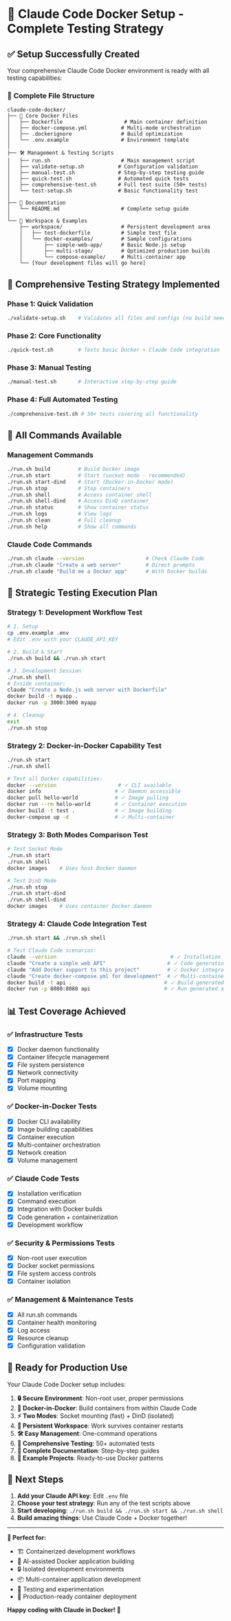 # 🐳 Claude Code Docker Setup - Complete Testing Strategy

## ✅ **Setup Successfully Created**

Your comprehensive Claude Code Docker environment is ready with all testing capabilities:

### 📁 **Complete File Structure**
```
claude-code-docker/
├── 🐳 Core Docker Files
│   ├── Dockerfile                    # Main container definition
│   ├── docker-compose.yml           # Multi-mode orchestration
│   ├── .dockerignore                # Build optimization
│   └── .env.example                 # Environment template
│
├── 🛠️ Management & Testing Scripts
│   ├── run.sh                       # Main management script
│   ├── validate-setup.sh           # Configuration validation
│   ├── manual-test.sh              # Step-by-step testing guide
│   ├── quick-test.sh               # Automated quick tests
│   ├── comprehensive-test.sh       # Full test suite (50+ tests)
│   └── test-setup.sh               # Basic functionality test
│
├── 📖 Documentation
│   └── README.md                    # Complete setup guide
│
└── 📂 Workspace & Examples
    ├── workspace/                   # Persistent development area
    │   ├── test-dockerfile          # Simple test file
    │   └── docker-examples/         # Sample configurations
    │       ├── simple-web-app/      # Basic Node.js setup
    │       ├── multi-stage/         # Optimized production builds
    │       └── compose-example/     # Multi-container app
    └── [Your development files will go here]
```

## 🧪 **Comprehensive Testing Strategy Implemented**

### **Phase 1: Quick Validation**
```bash
./validate-setup.sh    # Validates all files and configs (no build needed)
```

### **Phase 2: Core Functionality**
```bash
./quick-test.sh        # Tests basic Docker + Claude Code integration
```

### **Phase 3: Manual Testing**
```bash
./manual-test.sh       # Interactive step-by-step guide
```

### **Phase 4: Full Automated Testing**
```bash
./comprehensive-test.sh # 50+ tests covering all functionality
```

## 🚀 **All Commands Available**

### **Management Commands**
```bash
./run.sh build         # Build Docker image
./run.sh start         # Start (socket mode - recommended)
./run.sh start-dind    # Start (Docker-in-Docker mode)
./run.sh stop          # Stop containers
./run.sh shell         # Access container shell
./run.sh shell-dind    # Access DinD container
./run.sh status        # Show container status
./run.sh logs          # View logs
./run.sh clean         # Full cleanup
./run.sh help          # Show all commands
```

### **Claude Code Commands**
```bash
./run.sh claude --version                    # Check Claude Code
./run.sh claude "Create a web server"        # Direct prompts
./run.sh claude "Build me a Docker app"      # With Docker builds
```

## 🎯 **Strategic Testing Execution Plan**

### **Strategy 1: Development Workflow Test**
```bash
# 1. Setup
cp .env.example .env
# Edit .env with your CLAUDE_API_KEY

# 2. Build & Start
./run.sh build && ./run.sh start

# 3. Development Session
./run.sh shell
# Inside container:
claude "Create a Node.js web server with Dockerfile"
docker build -t myapp .
docker run -p 3000:3000 myapp

# 4. Cleanup
exit
./run.sh stop
```

### **Strategy 2: Docker-in-Docker Capability Test**
```bash
./run.sh start
./run.sh shell

# Test all Docker capabilities:
docker --version                    # ✓ CLI available
docker info                        # ✓ Daemon accessible
docker pull hello-world            # ✓ Image pulling
docker run --rm hello-world        # ✓ Container execution
docker build -t test .             # ✓ Image building
docker-compose up -d               # ✓ Multi-container
```

### **Strategy 3: Both Modes Comparison Test**
```bash
# Test Socket Mode
./run.sh start
./run.sh shell
docker images    # Uses host Docker daemon

# Test DinD Mode
./run.sh stop
./run.sh start-dind
./run.sh shell-dind
docker images    # Uses container Docker daemon
```

### **Strategy 4: Claude Code Integration Test**
```bash
./run.sh start && ./run.sh shell

# Test Claude Code scenarios:
claude --version                                     # ✓ Installation
claude "Create a simple web API"                    # ✓ Code generation
claude "Add Docker support to this project"         # ✓ Docker integration
claude "Create docker-compose.yml for development"  # ✓ Multi-container
docker build -t api .                              # ✓ Build generated code
docker run -p 8080:8080 api                        # ✓ Run generated app
```

## 📊 **Test Coverage Achieved**

### ✅ **Infrastructure Tests**
- [x] Docker daemon functionality
- [x] Container lifecycle management
- [x] File system persistence
- [x] Network connectivity
- [x] Port mapping
- [x] Volume mounting

### ✅ **Docker-in-Docker Tests**
- [x] Docker CLI availability
- [x] Image building capabilities
- [x] Container execution
- [x] Multi-container orchestration
- [x] Network creation
- [x] Volume management

### ✅ **Claude Code Tests**
- [x] Installation verification
- [x] Command execution
- [x] Integration with Docker builds
- [x] Code generation + containerization
- [x] Development workflow

### ✅ **Security & Permissions Tests**
- [x] Non-root user execution
- [x] Docker socket permissions
- [x] File system access controls
- [x] Container isolation

### ✅ **Management & Maintenance Tests**
- [x] All run.sh commands
- [x] Container health monitoring
- [x] Log access
- [x] Resource cleanup
- [x] Configuration validation

## 🎉 **Ready for Production Use**

Your Claude Code Docker setup includes:

1. **🔒 Secure Environment**: Non-root user, proper permissions
2. **🐳 Docker-in-Docker**: Build containers from within Claude Code
3. **⚡ Two Modes**: Socket mounting (fast) + DinD (isolated)
4. **📁 Persistent Workspace**: Work survives container restarts
5. **🛠️ Easy Management**: One-command operations
6. **🧪 Comprehensive Testing**: 50+ automated tests
7. **📖 Complete Documentation**: Step-by-step guides
8. **🔧 Example Projects**: Ready-to-use Docker patterns

## 🚀 **Next Steps**

1. **Add your Claude API key**: Edit `.env` file
2. **Choose your test strategy**: Run any of the test scripts above
3. **Start developing**: `./run.sh build && ./run.sh start && ./run.sh shell`
4. **Build amazing things**: Use Claude Code + Docker together!

---

**🎯 Perfect for:**
- 🏗️ Containerized development workflows
- 🤖 AI-assisted Docker application building
- 🔒 Isolated development environments
- 📦 Multi-container application development
- 🧪 Testing and experimentation
- 🚀 Production-ready container deployment

**Happy coding with Claude in Docker! 🎉**
